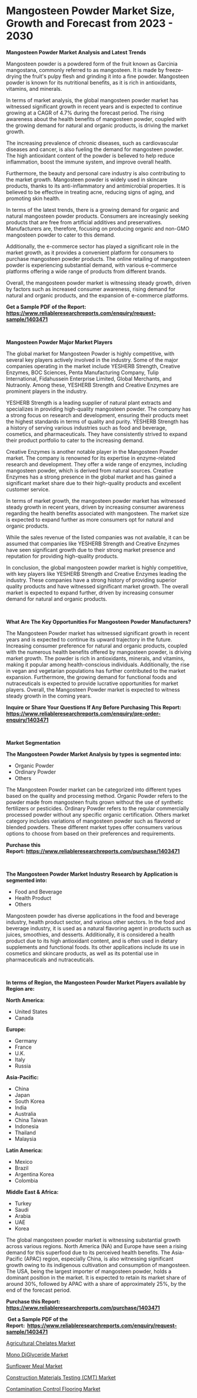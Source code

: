 <p><h1>Mangosteen Powder Market Size, Growth and Forecast from 2023 - 2030</h1></p><p><strong>Mangosteen Powder Market Analysis and Latest Trends</strong></p>
<p><p>Mangosteen powder is a powdered form of the fruit known as Garcinia mangostana, commonly referred to as mangosteen. It is made by freeze-drying the fruit's pulpy flesh and grinding it into a fine powder. Mangosteen powder is known for its nutritional benefits, as it is rich in antioxidants, vitamins, and minerals.</p><p>In terms of market analysis, the global mangosteen powder market has witnessed significant growth in recent years and is expected to continue growing at a CAGR of 4.7% during the forecast period. The rising awareness about the health benefits of mangosteen powder, coupled with the growing demand for natural and organic products, is driving the market growth.</p><p>The increasing prevalence of chronic diseases, such as cardiovascular diseases and cancer, is also fueling the demand for mangosteen powder. The high antioxidant content of the powder is believed to help reduce inflammation, boost the immune system, and improve overall health.</p><p>Furthermore, the beauty and personal care industry is also contributing to the market growth. Mangosteen powder is widely used in skincare products, thanks to its anti-inflammatory and antimicrobial properties. It is believed to be effective in treating acne, reducing signs of aging, and promoting skin health.</p><p>In terms of the latest trends, there is a growing demand for organic and natural mangosteen powder products. Consumers are increasingly seeking products that are free from artificial additives and preservatives. Manufacturers are, therefore, focusing on producing organic and non-GMO mangosteen powder to cater to this demand.</p><p>Additionally, the e-commerce sector has played a significant role in the market growth, as it provides a convenient platform for consumers to purchase mangosteen powder products. The online retailing of mangosteen powder is experiencing substantial demand, with various e-commerce platforms offering a wide range of products from different brands.</p><p>Overall, the mangosteen powder market is witnessing steady growth, driven by factors such as increased consumer awareness, rising demand for natural and organic products, and the expansion of e-commerce platforms.</p></p>
<p><strong>Get a Sample PDF of the Report:&nbsp; <a href="https://www.reliableresearchreports.com/enquiry/request-sample/1403471">https://www.reliableresearchreports.com/enquiry/request-sample/1403471</a></strong></p>
<p>&nbsp;</p>
<p><strong>Mangosteen Powder Major Market Players</strong></p>
<p><p>The global market for Mangosteen Powder is highly competitive, with several key players actively involved in the industry. Some of the major companies operating in the market include YESHERB Strength, Creative Enzymes, BOC Sciences, Penta Manufacturing Company, Tulip International, Fidahussein Enterprise Limited, Global Merchants, and Nutraonly. Among these, YESHERB Strength and Creative Enzymes are prominent players in the industry.</p><p>YESHERB Strength is a leading supplier of natural plant extracts and specializes in providing high-quality mangosteen powder. The company has a strong focus on research and development, ensuring their products meet the highest standards in terms of quality and purity. YESHERB Strength has a history of serving various industries such as food and beverage, cosmetics, and pharmaceuticals. They have consistently strived to expand their product portfolio to cater to the increasing demand.</p><p>Creative Enzymes is another notable player in the Mangosteen Powder market. The company is renowned for its expertise in enzyme-related research and development. They offer a wide range of enzymes, including mangosteen powder, which is derived from natural sources. Creative Enzymes has a strong presence in the global market and has gained a significant market share due to their high-quality products and excellent customer service.</p><p>In terms of market growth, the mangosteen powder market has witnessed steady growth in recent years, driven by increasing consumer awareness regarding the health benefits associated with mangosteen. The market size is expected to expand further as more consumers opt for natural and organic products.</p><p>While the sales revenue of the listed companies was not available, it can be assumed that companies like YESHERB Strength and Creative Enzymes have seen significant growth due to their strong market presence and reputation for providing high-quality products.</p><p>In conclusion, the global mangosteen powder market is highly competitive, with key players like YESHERB Strength and Creative Enzymes leading the industry. These companies have a strong history of providing superior quality products and have witnessed significant market growth. The overall market is expected to expand further, driven by increasing consumer demand for natural and organic products.</p></p>
<p>&nbsp;</p>
<p><strong>What Are The Key Opportunities For Mangosteen Powder Manufacturers?</strong></p>
<p><p>The Mangosteen Powder market has witnessed significant growth in recent years and is expected to continue its upward trajectory in the future. Increasing consumer preference for natural and organic products, coupled with the numerous health benefits offered by mangosteen powder, is driving market growth. The powder is rich in antioxidants, minerals, and vitamins, making it popular among health-conscious individuals. Additionally, the rise in vegan and vegetarian populations has further contributed to the market expansion. Furthermore, the growing demand for functional foods and nutraceuticals is expected to provide lucrative opportunities for market players. Overall, the Mangosteen Powder market is expected to witness steady growth in the coming years.</p></p>
<p><strong>Inquire or Share Your Questions If Any Before Purchasing This Report: <a href="https://www.reliableresearchreports.com/enquiry/pre-order-enquiry/1403471">https://www.reliableresearchreports.com/enquiry/pre-order-enquiry/1403471</a></strong></p>
<p>&nbsp;</p>
<p><strong>Market Segmentation</strong></p>
<p><strong>The Mangosteen Powder Market Analysis by types is segmented into:</strong></p>
<p><ul><li>Organic Powder</li><li>Ordinary Powder</li><li>Others</li></ul></p>
<p><p>The Mangosteen Powder market can be categorized into different types based on the quality and processing method. Organic Powder refers to the powder made from mangosteen fruits grown without the use of synthetic fertilizers or pesticides. Ordinary Powder refers to the regular commercially processed powder without any specific organic certification. Others market category includes variations of mangosteen powder such as flavored or blended powders. These different market types offer consumers various options to choose from based on their preferences and requirements.</p></p>
<p><strong>Purchase this Report:&nbsp;<a href="https://www.reliableresearchreports.com/purchase/1403471">https://www.reliableresearchreports.com/purchase/1403471</a></strong></p>
<p>&nbsp;</p>
<p><strong>The Mangosteen Powder Market Industry Research by Application is segmented into:</strong></p>
<p><ul><li>Food and Beverage</li><li>Health Product</li><li>Others</li></ul></p>
<p><p>Mangosteen powder has diverse applications in the food and beverage industry, health product sector, and various other sectors. In the food and beverage industry, it is used as a natural flavoring agent in products such as juices, smoothies, and desserts. Additionally, it is considered a health product due to its high antioxidant content, and is often used in dietary supplements and functional foods. Its other applications include its use in cosmetics and skincare products, as well as its potential use in pharmaceuticals and nutraceuticals.</p></p>
<p>&nbsp;</p>
<p><strong>In terms of Region, the Mangosteen Powder Market Players available by Region are:</strong></p>
<p>
    <p> <strong> North America: </strong>
        <ul>
            <li>United States</li>
            <li>Canada</li>
        </ul>
        </p> 
    <p> <strong> Europe: </strong>
        <ul>
            <li>Germany</li>
            <li>France</li>
            <li>U.K.</li>
            <li>Italy</li>
            <li>Russia</li>
        </ul>
        </p> 
    <p> <strong> Asia-Pacific: </strong>
        <ul>
            <li>China</li>
            <li>Japan</li>
            <li>South Korea</li>
            <li>India</li>
            <li>Australia</li>
            <li>China Taiwan</li>
            <li>Indonesia</li>
            <li>Thailand</li>
            <li>Malaysia</li>
        </ul>
        </p> 
    <p> <strong> Latin America: </strong>
        <ul>
            <li>Mexico</li>
            <li>Brazil</li>
            <li>Argentina Korea</li>
            <li>Colombia</li>
        </ul>
        </p> 
    <p> <strong> Middle East & Africa: </strong>
        <ul>
            <li>Turkey</li>
            <li>Saudi</li>
            <li>Arabia</li>
            <li>UAE</li>
            <li>Korea</li>
        </ul>
    </p>
    </p>
<p><p>The global mangosteen powder market is witnessing substantial growth across various regions. North America (NA) and Europe have seen a rising demand for this superfood due to its perceived health benefits. The Asia-Pacific (APAC) region, especially China, is also witnessing significant growth owing to its indigenous cultivation and consumption of mangosteen. The USA, being the largest importer of mangosteen powder, holds a dominant position in the market. It is expected to retain its market share of around 30%, followed by APAC with a share of approximately 25%, by the end of the forecast period.</p></p>
<p><strong>Purchase this Report: <a href="https://www.reliableresearchreports.com/purchase/1403471">https://www.reliableresearchreports.com/purchase/1403471</a></strong></p>
<p>&nbsp;<strong>Get a Sample PDF of the Report:&nbsp;&nbsp;<a href="https://www.reliableresearchreports.com/enquiry/request-sample/1403471">https://www.reliableresearchreports.com/enquiry/request-sample/1403471</a></strong></p>
<p><strong></strong></p>
<p><p><a href="https://medium.com/@sigridrobel/agricultural-chelates-market-report-reveals-the-latest-trends-and-growth-opportunities-of-this-3896968698fc">Agricultural Chelates Market</a></p><p><a href="https://www.linkedin.com/pulse/mono-diglyceride-market-size-share-global-analysis-report-alqne/">Mono DiGlyceride Market</a></p><p><a href="https://medium.com/@taniawisozk2023/sunflower-meal-market-size-reveals-the-best-marketing-channels-in-global-industry-ef4689cd5c35">Sunflower Meal Market</a></p><p><a href="https://github.com/BryceTownsendr/Market-Research-Report-List-1/blob/main/construction-materials-testing-cmt-market.md">Construction Materials Testing (CMT) Market</a></p><p><a href="https://www.linkedin.com/pulse/contamination-control-flooring-market-share-amp-new-trends-qsete/">Contamination Control Flooring Market</a></p></p>